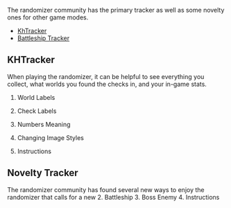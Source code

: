 The randomizer community has the primary tracker as well as some novelty ones for other game modes.

* [KhTracker](#KHTracker)
* [Battleship Tracker](#Battleship)

## KHTracker

When playing the randomizer, it can be helpful to see everything you collect, what worlds you found the checks in, and your in-game stats. 

1. World Labels


2. Check Labels


3. Numbers Meaning



4. Changing Image Styles


5. Instructions

## Novelty Tracker

The randomizer community has found several new ways to enjoy the randomizer that calls for a new
2. Battleship
3. Boss Enemy
4. Instructions
